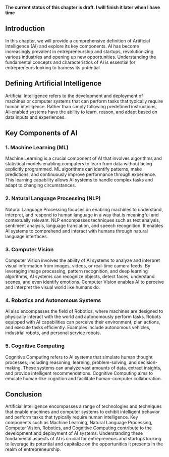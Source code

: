 **The current status of this chapter is draft. I will finish it later when I have time**

Introduction
------------

In this chapter, we will provide a comprehensive definition of Artificial Intelligence (AI) and explore its key components. AI has become increasingly prevalent in entrepreneurship and startups, revolutionizing various industries and opening up new opportunities. Understanding the fundamental concepts and characteristics of AI is essential for entrepreneurs looking to harness its potential.

Defining Artificial Intelligence
--------------------------------

Artificial Intelligence refers to the development and deployment of machines or computer systems that can perform tasks that typically require human intelligence. Rather than simply following predefined instructions, AI-enabled systems have the ability to learn, reason, and adapt based on data inputs and experiences.

Key Components of AI
--------------------

### 1. Machine Learning (ML)

Machine Learning is a crucial component of AI that involves algorithms and statistical models enabling computers to learn from data without being explicitly programmed. ML algorithms can identify patterns, make predictions, and continuously improve performance through experience. This learning capability allows AI systems to handle complex tasks and adapt to changing circumstances.

### 2. Natural Language Processing (NLP)

Natural Language Processing focuses on enabling machines to understand, interpret, and respond to human language in a way that is meaningful and contextually relevant. NLP encompasses techniques such as text analysis, sentiment analysis, language translation, and speech recognition. It enables AI systems to comprehend and interact with humans through natural language interfaces.

### 3. Computer Vision

Computer Vision involves the ability of AI systems to analyze and interpret visual information from images, videos, or real-time camera feeds. By leveraging image processing, pattern recognition, and deep learning algorithms, AI systems can recognize objects, detect faces, understand scenes, and even identify emotions. Computer Vision enables AI to perceive and interpret the visual world like humans do.

### 4. Robotics and Autonomous Systems

AI also encompasses the field of Robotics, where machines are designed to physically interact with the world and autonomously perform tasks. Robots equipped with AI capabilities can perceive their environment, plan actions, and execute tasks efficiently. Examples include autonomous vehicles, industrial robots, and personal service robots.

### 5. Cognitive Computing

Cognitive Computing refers to AI systems that simulate human thought processes, including reasoning, learning, problem-solving, and decision-making. These systems can analyze vast amounts of data, extract insights, and provide intelligent recommendations. Cognitive Computing aims to emulate human-like cognition and facilitate human-computer collaboration.

Conclusion
----------

Artificial Intelligence encompasses a range of technologies and techniques that enable machines and computer systems to exhibit intelligent behavior and perform tasks that typically require human intelligence. Key components such as Machine Learning, Natural Language Processing, Computer Vision, Robotics, and Cognitive Computing contribute to the development and deployment of AI systems. Understanding these fundamental aspects of AI is crucial for entrepreneurs and startups looking to leverage its potential and capitalize on the opportunities it presents in the realm of entrepreneurship.
